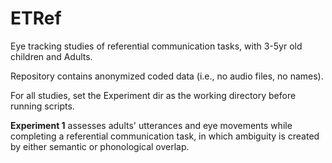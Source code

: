 ETRef
=====

Eye tracking studies of referential communication tasks, with 3-5yr old children and Adults.

Repository contains anonymized coded data (i.e., no audio files, no names).

For all studies, set the Experiment dir as the working directory before running scripts.

**Experiment 1** assesses adults' utterances and eye movements while completing a referential
communication task, in which ambiguity is created by either semantic or phonological overlap.
